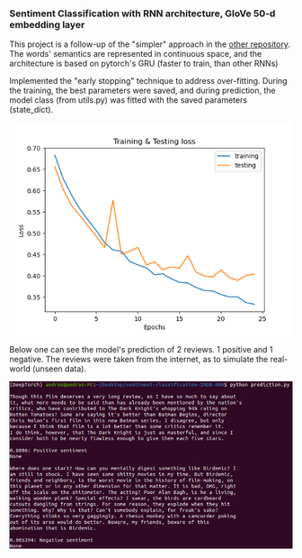 ### Sentiment Classification with RNN architecture, GloVe 50-d embedding layer

This project is a follow-up of the "simpler" approach in the [other repository](https://github.com/andrasnagy-data/sentiment-classification-IMDB).
The words' semantics are represented in continuous space, and the architecture is based on pytorch's GRU (faster to train, than other RNNs)

Implemented the "early stopping" technique to address over-fitting. During the training, the best parameters were saved, and during prediction, the model class (from utils.py) was fitted with the saved parameters (state_dict).

![image](training_evaluation.png)

Below one can see the model's prediction of 2 reviews.
1 positive and 1 negative. The reviews were taken from the internet, as to simulate the real-world (unseen data).

![image](predictions.png)
